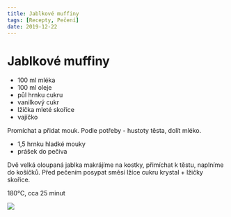```yaml
---
title: Jablkové muffiny
tags: [Recepty, Pečení]
date: 2019-12-22
---
```


# Jablkové muffiny

* 100 ml mléka
* 100 ml oleje
* půl hrnku cukru
* vanilkový cukr
* lžička mleté skořice
* vajíčko

Promíchat a přidat mouk. Podle potřeby - hustoty těsta, dolít mléko.

* 1,5 hrnku hladké mouky
* prášek do pečiva

Dvě velká oloupaná jablka makrájíme na kostky, přimíchat k těstu,
naplníme do košíčků. Před pečením posypat směsí lžíce 
cukru krystal + lžičky skořice.

180°C, cca 25 minut

<img src="/recepty/peceni/jablkove-muffiny.jpg" class="img-fluid ml-2 rounded">
